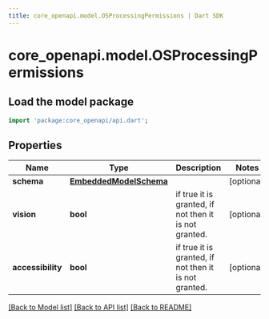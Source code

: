 ```yaml
---
title: core_openapi.model.OSProcessingPermissions | Dart SDK
---
```


# core_openapi.model.OSProcessingPermissions

## Load the model package
```dart
import 'package:core_openapi/api.dart';
```

## Properties
Name | Type | Description | Notes
------------ | ------------- | ------------- | -------------
**schema** | [**EmbeddedModelSchema**](EmbeddedModelSchema.md) |  | [optional] 
**vision** | **bool** | if true it is granted, if not then it is not granted. | [optional] 
**accessibility** | **bool** | if true it is granted, if not then it is not granted. | [optional] 

[[Back to Model list]](../README.md#documentation-for-models) [[Back to API list]](../README.md#documentation-for-api-endpoints) [[Back to README]](../README.md)


